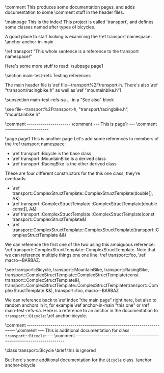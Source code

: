 \comment This produces some documentation pages, and adds documentation to some
\comment stuff in the header files.


\mainpage This is the index!
This project is called 'transport', and defines some classes named after types
of bicycles.

A good place to start looking is examining the \ref transport namespace. \anchor anchor-in-main

\ref transport "This whole sentence is a reference to the transport namespace!" 

Here's some more stuff to read: \subpage page1

\section main-test-refs Testing references

The main header file is \ref file--transport%2Ftransport-h. There's also \ref "transport/racingbike.h" as well
as \ref "mountainbike.h"!

\subsection main-test-refs-sa ... in  a "See also" block

\see file--transport%2Ftransport-h, "transport/racingbike.h", "mountainbike.h"


\comment ----------------------
\comment --- This is page1: ---
\comment ----------------------

\page page1 This is another page
Let's add some references to members of the \ref transport namespace:

- \ref transport::Bicycle is the base class
- \ref transport::MountainBike is a derived class
- \ref transport::RacingBike is the other derived class

These are four different constructors for the this one class, they're overloads:

- \ref transport::ComplexStructTemplate::ComplexStructTemplate(double[], A&)
- \ref transport::ComplexStructTemplate::ComplexStructTemplate(double const[], A&)
- \ref transport::ComplexStructTemplate::ComplexStructTemplate(const transport::ComplexStructTemplate&)
- \ref transport::ComplexStructTemplate::ComplexStructTemplate(transport::ComplexStructTemplate &&)

We can reference the first one of the two using this ambiguous reference:
\ref transport::ComplexStructTemplate::ComplexStructTemplate. Note that we can reference
multiple things one one line: \ref transport::foo, \ref macro--BARBAZ.

\see transport::Bicycle, transport::MountainBike, transport::RacingBike, transport::ComplexStructTemplate::ComplexStructTemplate(const transport::ComplexStructTemplate&), transport::ComplexStructTemplate::ComplexStructTemplate(transport::ComplexStructTemplate &&), transport::foo, macro--BARBAZ

We can reference back to \ref index "the main page" right here, but also to random
anchors in it, for example \ref anchor-in-main "this one" or \ref main-test-refs-sa.
Here is a reference to an anchor in the documentation to `transport::Bicycle`:
\ref anchor-bicycle.

\comment ------------------------------------------------------------------------
\comment --- This is additional documentation for class `transport::Bicycle`: ---
\comment ------------------------------------------------------------------------

\class transport::Bicycle
\brief this is ignored

But here's some additional documentation for the `Bicycle` class. \anchor anchor-bicycle
